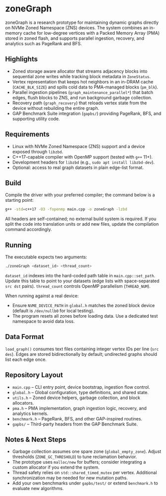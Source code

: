 # zoneGraph

zoneGraph is a research prototype for maintaining dynamic graphs directly on NVMe Zoned Namespace (ZNS) devices. The system combines an in-memory cache for low-degree vertices with a Packed Memory Array (PMA) stored in zoned flash, and supports parallel ingestion, recovery, and analytics such as PageRank and BFS.

## Highlights
- Zoned storage aware allocator that streams adjacency blocks into sequential zone writes while tracking block metadata in `ZoneStatus`.
- Vertex representation that keeps hot neighbors in an in-DRAM cache (`CACHE_BLK_SIZE`) and spills cold data to PMA-managed blocks (`pm_blk`).
- Parallel ingestion pipelines (`graph_maintenance_parallel*`) that batch edges, flush blocks to ZNS, and run background garbage collection.
- Recovery path (`graph_recovery`) that reloads vertex state from the device without rebuilding the entire graph.
- GAP Benchmark Suite integration (`gapbs/`) providing PageRank, BFS, and supporting utility code.

## Requirements
- Linux with NVMe Zoned Namespace (ZNS) support and a device exposed through `libzbd`.
- C++17-capable compiler with OpenMP support (tested with `g++` 11+).
- Development headers for `libzbd` (e.g., `sudo apt install libzbd-dev`).
- Optional: access to real graph datasets in plain edge-list format.

## Build
Compile the driver with your preferred compiler; the command below is a starting point:

```bash
g++ -std=c++17 -O3 -fopenmp main.cpp -o zoneGraph -lzbd
```

All headers are self-contained; no external build system is required. If you split the code into translation units or add new files, update the compilation command accordingly.

## Running
The executable expects two arguments:

```bash
./zoneGraph <dataset_id> <thread_count>
```

`dataset_id` indexes into the hard-coded path table in `main.cpp::set_path`. Update this table to point to your datasets (edge lists with space-separated `src dst` pairs). `thread_count` controls OpenMP parallelism (`THREAD_NUM`).

When running against a real device:
- Ensure `NVME_DEVICE_PATH` in `global.h` matches the zoned block device (default is `/dev/nullb0` for local testing).
- The program resets all zones before loading data. Use a dedicated test namespace to avoid data loss.

## Data Format
`load_graph()` consumes text files containing integer vertex IDs per line (`src des`). Edges are stored bidirectionally by default; undirected graphs should list each edge once.

## Repository Layout
- `main.cpp` – CLI entry point, device bootstrap, ingestion flow control.
- `global.h` – Global configuration, type definitions, and shared state.
- `utils.h` – Zoned device helpers, garbage collection, and block allocators.
- `pma.h` – PMA implementation, graph ingestion logic, recovery, and analytics kernels.
- `benchmark.h` – PageRank, BFS, and other GAP-inspired routines.
- `gapbs/` – Third-party headers from the GAP Benchmark Suite.

## Notes & Next Steps
- Garbage collection assumes one spare zone (`global_empty_zone`). Adjust thresholds (`ZONE_GC_THRESHOLD`) to tune reclamation behavior.
- The prototype uses `malloc/new` for buffers; consider integrating a custom allocator if you extend the system.
- Thread safety relies on `std::shared_timed_mutex` per vertex. Additional synchronization may be needed for new mutation paths.
- Add your own benchmarks under `gapbs/test/` or extend `benchmark.h` to evaluate new algorithms.

